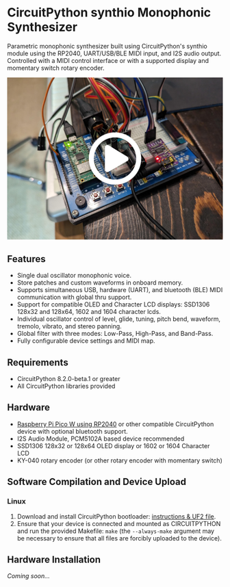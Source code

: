 # CircuitPython synthio Monophonic Synthesizer
Parametric monophonic synthesizer built using CircuitPython's synthio module using the RP2040, UART/USB/BLE MIDI input, and I2S audio output. Controlled with a MIDI control interface or with a supported display and momentary switch rotary encoder.

[![Demonstration Video Thumbnail](assets/thumb.jpg)](https://www.youtube.com/watch?v=uuqIeZu2VT8 "Watch a demonstration of this project on YouTube")

## Features

* Single dual oscillator monophonic voice.
* Store patches and custom waveforms in onboard memory.
* Supports simultaneous USB, hardware (UART), and bluetooth (BLE) MIDI communication with global thru support.
* Support for compatible OLED and Character LCD displays: SSD1306 128x32 and 128x64, 1602 and 1604 character lcds.
* Individual oscillator control of level, glide, tuning, pitch bend, waveform, tremolo, vibrato, and stereo panning.
* Global filter with three modes: Low-Pass, High-Pass, and Band-Pass.
* Fully configurable device settings and MIDI map.

## Requirements

* CircuitPython 8.2.0-beta.1 or greater
* All CircuitPython libraries provided

## Hardware

* [Raspberry Pi Pico W using RP2040](https://www.raspberrypi.com/products/raspberry-pi-pico/) or other compatible CircuitPython device with optional bluetooth support.
* I2S Audio Module, PCM5102A based device recommended
* SSD1306 128x32 or 128x64 OLED display or 1602 or 1604 Character LCD
* KY-040 rotary encoder (or other rotary encoder with momentary switch)

## Software Compilation and Device Upload

### Linux

1. Download and install CircuitPython bootloader: [instructions & UF2 file](https://circuitpython.org/board/raspberry_pi_pico/).
2. Ensure that your device is connected and mounted as CIRCUITPYTHON and run the provided Makefile: `make` (the `--always-make` argument may be necessary to ensure that all files are forcibly uploaded to the device).

## Hardware Installation

_Coming soon..._
